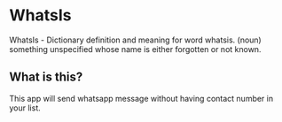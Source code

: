 # WhatsIs
WhatsIs - Dictionary definition and meaning for word whatsis. (noun) something unspecified whose name is either forgotten or not known.

## What is this?
This app will send whatsapp message without having contact number in your list.
